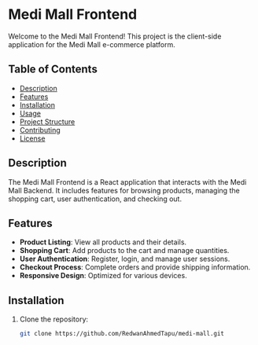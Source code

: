 # Medi Mall Frontend

Welcome to the Medi Mall Frontend! This project is the client-side application for the Medi Mall e-commerce platform.

## Table of Contents

- [Description](#description)
- [Features](#features)
- [Installation](#installation)
- [Usage](#usage)
- [Project Structure](#project-structure)
- [Contributing](#contributing)
- [License](#license)

## Description

The Medi Mall Frontend is a React application that interacts with the Medi Mall Backend. It includes features for browsing products, managing the shopping cart, user authentication, and checking out.

## Features

- **Product Listing**: View all products and their details.
- **Shopping Cart**: Add products to the cart and manage quantities.
- **User Authentication**: Register, login, and manage user sessions.
- **Checkout Process**: Complete orders and provide shipping information.
- **Responsive Design**: Optimized for various devices.

## Installation

1. Clone the repository:

   ```bash
   git clone https://github.com/RedwanAhmedTapu/medi-mall.git
